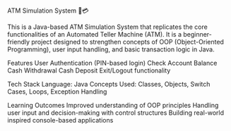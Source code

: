 ATM Simulation System 🏦💳

This is a Java-based ATM Simulation System that replicates the core functionalities of an Automated Teller Machine (ATM). It is a beginner-friendly project designed to strengthen concepts of OOP (Object-Oriented Programming), user input handling, and basic transaction logic in Java.

Features
    User Authentication (PIN-based login)
    Check Account Balance
    Cash Withdrawal
    Cash Deposit
    Exit/Logout functionality

Tech Stack
    Language: Java
    Concepts Used: Classes, Objects, Switch Cases, Loops, Exception Handling

Learning Outcomes
    Improved understanding of OOP principles
    Handling user input and decision-making with control structures
    Building real-world inspired console-based applications

